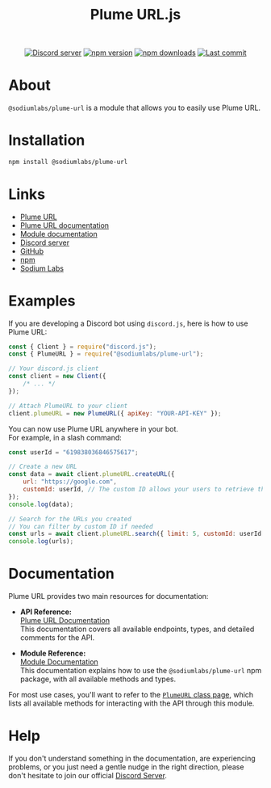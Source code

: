 <div align="center">
<br />
    <h1>Plume URL.js</h1>
    <br />
    <p>
        <a href="https://discord.gg/8PDXWSHH7k"><img src="https://img.shields.io/discord/1336303640725553213?color=5865F2&logo=discord&logoColor=white" alt="Discord server" /></a>
        <a href="https://www.npmjs.com/package/@sodiumlabs/plume-url"><img src="https://img.shields.io/npm/v/@sodiumlabs/plume-url.svg?maxAge=3600" alt="npm version" /></a>
        <a href="https://www.npmjs.com/package/@sodiumlabs/plume-url"><img src="https://img.shields.io/npm/dt/@sodiumlabs/plume-url.svg?maxAge=3600" alt="npm downloads" /></a>
        <a href="https://github.com/sodium-labs/plume-url.js/commits/main"><img alt="Last commit" src="https://img.shields.io/github/last-commit/sodium-labs/plume-url.js?logo=github&logoColor=ffffff" /></a>
    </p>
</div>

# About

`@sodiumlabs/plume-url` is a module that allows you to easily use Plume URL.

# Installation

```sh
npm install @sodiumlabs/plume-url
```

# Links

- [Plume URL](https://url.sodiumlabs.xyz)
- [Plume URL documentation](https://url.sodiumlabs.xyz/docs)
- [Module documentation](https://docs.sodiumlabs.xyz/plume-url.js)
- [Discord server](https://discord.gg/8PDXWSHH7k)
- [GitHub](https://github.com/sodium-labs/plume-url.js)
- [npm](https://npmjs.com/package/@sodiumlabs/plume-url)
- [Sodium Labs](https://sodiumlabs.xyz)

# Examples

If you are developing a Discord bot using `discord.js`, here is how to use Plume URL:

```js
const { Client } = require("discord.js");
const { PlumeURL } = require("@sodiumlabs/plume-url");

// Your discord.js client
const client = new Client({
    /* ... */
});

// Attach PlumeURL to your client
client.plumeURL = new PlumeURL({ apiKey: "YOUR-API-KEY" });
```

You can now use Plume URL anywhere in your bot. <br/>For example, in a slash command:

```js
const userId = "619838036846575617";

// Create a new URL
const data = await client.plumeURL.createURL({
    url: "https://google.com",
    customId: userId, // The custom ID allows your users to retrieve their URLs later
});
console.log(data);

// Search for the URLs you created
// You can filter by custom ID if needed
const urls = await client.plumeURL.search({ limit: 5, customId: userId });
console.log(urls);
```

# Documentation

Plume URL provides two main resources for documentation:

- **API Reference:**  
   [Plume URL Documentation](https://url.sodiumlabs.xyz/docs)  
   This documentation covers all available endpoints, types, and detailed comments for the API.

- **Module Reference:**  
   [Module Documentation](https://docs.sodiumlabs.xyz/plume-url.js)  
   This documentation explains how to use the `@sodiumlabs/plume-url` npm package, with all available methods and types.

For most use cases, you'll want to refer to the [`PlumeURL` class page](https://docs.sodiumlabs.xyz/plume-url.js/classes/PlumeURL), which lists all available methods for interacting with the API through this module.

# Help

If you don't understand something in the documentation, are experiencing problems, or you just need a gentle nudge in the right direction, please don't hesitate to join our official [Discord Server](https://discord.gg/8PDXWSHH7k).
